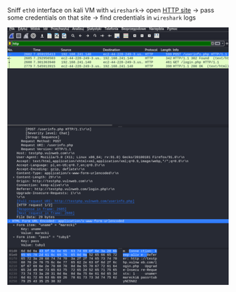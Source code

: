Sniff `eth0` interface on kali VM with `wireshark`-> open [HTTP site](http://testphp.vulnweb.com/login.php) -> pass some credentials on that site -> find credentials in `wireshark` logs

![alt text](./img/http-1.png)